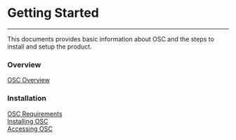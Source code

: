 # Getting Started

***
This documents provides basic information about OSC and the steps to install and setup the product.

### Overview

[OSC Overview](./overview.md)



### Installation
[OSC Requirements](./requirements.md)  
[Installing OSC](./instal.md)  
[Accessing OSC](./accessing.md)  